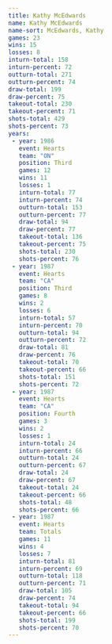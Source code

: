```yaml
---
title: Kathy McEdwards
name: Kathy McEdwards
name-sort: McEdwards, Kathy
games: 23
wins: 15
losses: 8
inturn-total: 158
inturn-percent: 72
outturn-total: 271
outturn-percent: 74
draw-total: 199
draw-percent: 75
takeout-total: 230
takeout-percent: 71
shots-total: 429
shots-percent: 73
years:
 - year: 1986
   event: Hearts
   team: "ON"
   position: Third
   games: 12
   wins: 11
   losses: 1
   inturn-total: 77
   inturn-percent: 74
   outturn-total: 153
   outturn-percent: 77
   draw-total: 94
   draw-percent: 77
   takeout-total: 136
   takeout-percent: 75
   shots-total: 230
   shots-percent: 76
 - year: 1987
   event: Hearts
   team: "CA"
   position: Third
   games: 8
   wins: 2
   losses: 6
   inturn-total: 57
   inturn-percent: 70
   outturn-total: 94
   outturn-percent: 72
   draw-total: 81
   draw-percent: 76
   takeout-total: 70
   takeout-percent: 66
   shots-total: 151
   shots-percent: 72
 - year: 1987
   event: Hearts
   team: "CA"
   position: Fourth
   games: 3
   wins: 2
   losses: 1
   inturn-total: 24
   inturn-percent: 66
   outturn-total: 24
   outturn-percent: 67
   draw-total: 24
   draw-percent: 67
   takeout-total: 24
   takeout-percent: 66
   shots-total: 48
   shots-percent: 66
 - year: 1987
   event: Hearts
   team: Totals
   games: 11
   wins: 4
   losses: 7
   inturn-total: 81
   inturn-percent: 69
   outturn-total: 118
   outturn-percent: 71
   draw-total: 105
   draw-percent: 74
   takeout-total: 94
   takeout-percent: 66
   shots-total: 199
   shots-percent: 70
---
```

